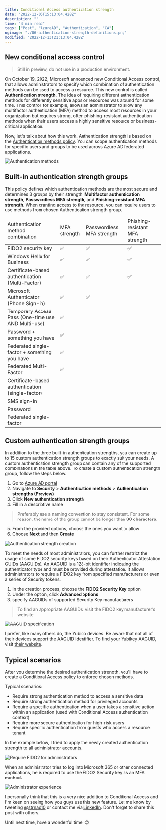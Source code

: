 ```yaml
---
title: Conditional Access authentication strength
date: "2022-12-06T15:13:04.428Z"
description: ""
time: "4 min read"
tags: ["Post", "AzureAD", "Authentication", "CA"]
ogimage: "./06-authentication-strength-definitions.png"
modified: "2022-12-13T21:13:04.428Z"
---
```


## New conditional access control

> Still in preview, do not use in a production environment.

On October 19, 2022, Microsoft announced new Conditional Access control, that allows administrators to specify which combination of authentication methods can be used to access a resource. This new control is called **Authentication strength**. The idea of requiring different authentication methods for differently sensitive apps or resources was around for some time. This control, for example, allows an administrator to allow any multifactor authentication (MFA) method to access most resources in your organization but requires strong, often phishing-resistant authentication methods when their users access a highly sensitive resource or business-critical application.

Now, let's talk about how this work. Authentication strength is based on the [Authentication methods policy](https://learn.microsoft.com/en-us/azure/active-directory/authentication/concept-authentication-methods). You can scope authentication methods for specific users and groups to be used across Azure AD federated applications.

![Authentication methods](./01-authentication-methods.png)

## Built-in authentication strength groups

This policy defines which authentication methods are the most secure and determines 3 groups by their strength: **Multifactor authentication strength**, **Passwordless MFA strength**, and **Phishing-resistant MFA strength**. When granting access to the resource, you can require users to use methods from chosen Authentication strength group.

<table>
<thead>
    <tr><td>Authentication method combination</td><td>MFA strength</td><td>Passwordless MFA strength</td><td>Phishing-resistant MFA strength</td></tr>
</thead>
<tbody>
    <tr><td>FIDO2 security key</td><td>✅</td><td>✅</td><td>✅</td></tr>
    <tr><td>Windows Hello for Business</td><td>✅</td><td>✅</td><td>✅</td></tr>
    <tr><td>Certificate-based authentication (Multi-Factor)</td><td>✅</td><td>✅</td><td>✅</td></tr>
    <tr><td>Microsoft Authenticator (Phone Sign-in)</td><td>✅</td><td>✅</td></tr>
    <tr><td>Temporary Access Pass (One-time use AND Multi-use)</td><td>✅</td></tr>
    <tr><td>Password + something you have</td><td>✅</td></tr>
    <tr><td>Federated single-factor + something you have</td><td>✅</td></tr>
    <tr><td>Federated Multi-Factor</td><td>✅</td></tr>
    <tr><td>Certificate-based authentication (single-factor)</td></tr>
    <tr><td>SMS sign-in</td></tr>
    <tr><td>Password</td></tr>
    <tr><td>Federated single-factor</td></tr>
</tbody>
</table>

## Custom authentication strength groups

In addition to the three built-in authentication strengths, you can create up to 15 custom authentication strength groups to exactly suit your needs. A custom authentication strength group can contain any of the supported combinations in the table above. To create a custom authentication strength group, follow the steps below.

1) Go to [Azure AD portal](https://aad.portal.azure.com)
2) Navigate to **Security** > **Authentication methods** > **Authentication strengths (Preview)**
3) Click **New authentication strength**
4) Fill in a descriptive name

> Preferably use a naming convention to stay consistent. For some reason, the name of the group cannot be longer than **30 characters**.

5) From the provided options, choose the ones you want to allow
6) Choose **Next** and then **Create**

![Authentication strength creation](./02-group-creation.png)

To meet the needs of most administrators, you can further restrict the usage of some FIDO2 security keys based on their Authenticator Attestation GUIDs (AAGUIDs). An AAGUID is a 128-bit identifier indicating the authenticator type and must be provided during attestation. It allows administrators to require a FIDO2 key from specified manufacturers or even a series of Security tokens.

1) In the creation process, choose the **FIDO2 Security Key** option
2) Under the option, click **Advanced options**
3) specify AAGUIDs of supported Security Key manufacturers

> To find an appropriate AAGUIDs, visit the FIDO2 key manufacturer’s website

![AAGUID specification](./03-AAGUID.png)

I prefer, like many others do, the Yubico devices. Be aware that not all of their devices support the AAGUID Identifier. To find your Yubikey AAGUID, visit [their website](https://support.yubico.com/hc/en-us/articles/360016648959-YubiKey-Hardware-FIDO2-AAGUIDs).

## Typical scenarios

After you determine the desired authentication strength, you'll have to create a Conditional Access policy to enforce chosen methods.

Typical scenarios:
- Require strong authentication method to access a sensitive data
- Require strong authentication method for privileged accounts
- Require a specific authentication when a user takes a sensitive action within an application (used with Conditional Access authentication context)
- Require more secure authentication for high-risk users
- Require specific authentication from guests who access a resource tenant

In the example below, I tried to apply the newly created authentication strength to all administrator accounts.

![Require FIDO2 for administrators](./04-conditional-access-policy.png)

When an administrator tries to log into Microsoft 365 or other connected applications, he is required to use the FIDO2 Security key as an MFA method.

![Administrator experience](./05-admin-experience.png)

I personally think that this is a very nice addition to Conditional Access and I'm keen on seeing how you guys use this new feature. Let me know by tweeting [@strnad10](https://twitter.com/strnad10) or contact me via [LinkedIn](https://www.linkedin.com/in/strnad10/). Don't forget to share this post with others.

Until next time, have a wonderful time. 😊